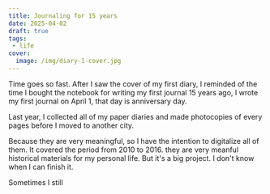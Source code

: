 ```yaml
---
title: Journaling for 15 years
date: 2025-04-02
draft: true
tags:
 - life
cover: 
  image: /img/diary-1-cover.jpg
---
```

Time goes so fast. After I saw the cover of my first diary, I reminded of the time I bought the notebook for writing my first journal 15 years ago,  I wrote my first journal on April 1, that day is anniversary day. 

Last year, I collected all of my paper diaries and made photocopies of every pages before I moved to another city.   

Because they are very meaningful, so I have the intention to digitalize all of them. It covered the period from 2010 to 2016. they are very meanful historical materials for my personal life. But it's a big project. I don't know when I can finish it.    

Sometimes I still
